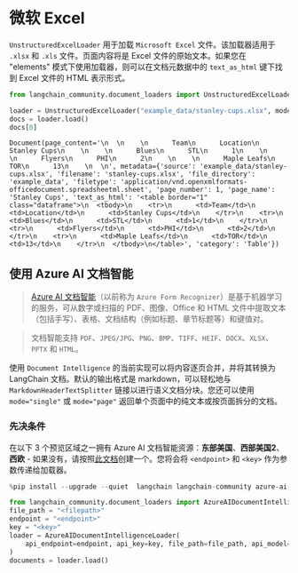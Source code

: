 # 微软 Excel

`UnstructuredExcelLoader` 用于加载 `Microsoft Excel` 文件。该加载器适用于 `.xlsx` 和 `.xls` 文件。页面内容将是 Excel 文件的原始文本。如果您在 "elements" 模式下使用加载器，则可以在文档元数据中的 `text_as_html` 键下找到 Excel 文件的 HTML 表示形式。

```python
from langchain_community.document_loaders import UnstructuredExcelLoader
```

```python
loader = UnstructuredExcelLoader("example_data/stanley-cups.xlsx", mode="elements")
docs = loader.load()
docs[0]
```

```output
Document(page_content='\n  \n    \n      Team\n      Location\n      Stanley Cups\n    \n    \n      Blues\n      STL\n      1\n    \n    \n      Flyers\n      PHI\n      2\n    \n    \n      Maple Leafs\n      TOR\n      13\n    \n  \n', metadata={'source': 'example_data/stanley-cups.xlsx', 'filename': 'stanley-cups.xlsx', 'file_directory': 'example_data', 'filetype': 'application/vnd.openxmlformats-officedocument.spreadsheetml.sheet', 'page_number': 1, 'page_name': 'Stanley Cups', 'text_as_html': '<table border="1" class="dataframe">\n  <tbody>\n    <tr>\n      <td>Team</td>\n      <td>Location</td>\n      <td>Stanley Cups</td>\n    </tr>\n    <tr>\n      <td>Blues</td>\n      <td>STL</td>\n      <td>1</td>\n    </tr>\n    <tr>\n      <td>Flyers</td>\n      <td>PHI</td>\n      <td>2</td>\n    </tr>\n    <tr>\n      <td>Maple Leafs</td>\n      <td>TOR</td>\n      <td>13</td>\n    </tr>\n  </tbody>\n</table>', 'category': 'Table'})
```

## 使用 Azure AI 文档智能

>[Azure AI 文档智能](https://aka.ms/doc-intelligence)（以前称为 `Azure Form Recognizer`）是基于机器学习的服务，可从数字或扫描的 PDF、图像、Office 和 HTML 文件中提取文本（包括手写）、表格、文档结构（例如标题、章节标题等）和键值对。

>

>文档智能支持 `PDF`、`JPEG/JPG`、`PNG`、`BMP`、`TIFF`、`HEIF`、`DOCX`、`XLSX`、`PPTX` 和 `HTML`。

使用 `Document Intelligence` 的当前实现可以将内容逐页合并，并将其转换为 LangChain 文档。默认的输出格式是 markdown，可以轻松地与 `MarkdownHeaderTextSplitter` 链接以进行语义文档分块。您还可以使用 `mode="single"` 或 `mode="page"` 返回单个页面中的纯文本或按页面拆分的文档。

### 先决条件

在以下 3 个预览区域之一拥有 Azure AI 文档智能资源：**东部美国**、**西部美国2**、**西欧** - 如果没有，请按照[此文档](https://learn.microsoft.com/azure/ai-services/document-intelligence/create-document-intelligence-resource?view=doc-intel-4.0.0)创建一个。您将会将 `<endpoint>` 和 `<key>` 作为参数传递给加载器。

```python
%pip install --upgrade --quiet  langchain langchain-community azure-ai-documentintelligence
```

```python
from langchain_community.document_loaders import AzureAIDocumentIntelligenceLoader
file_path = "<filepath>"
endpoint = "<endpoint>"
key = "<key>"
loader = AzureAIDocumentIntelligenceLoader(
    api_endpoint=endpoint, api_key=key, file_path=file_path, api_model="prebuilt-layout"
)
documents = loader.load()
```